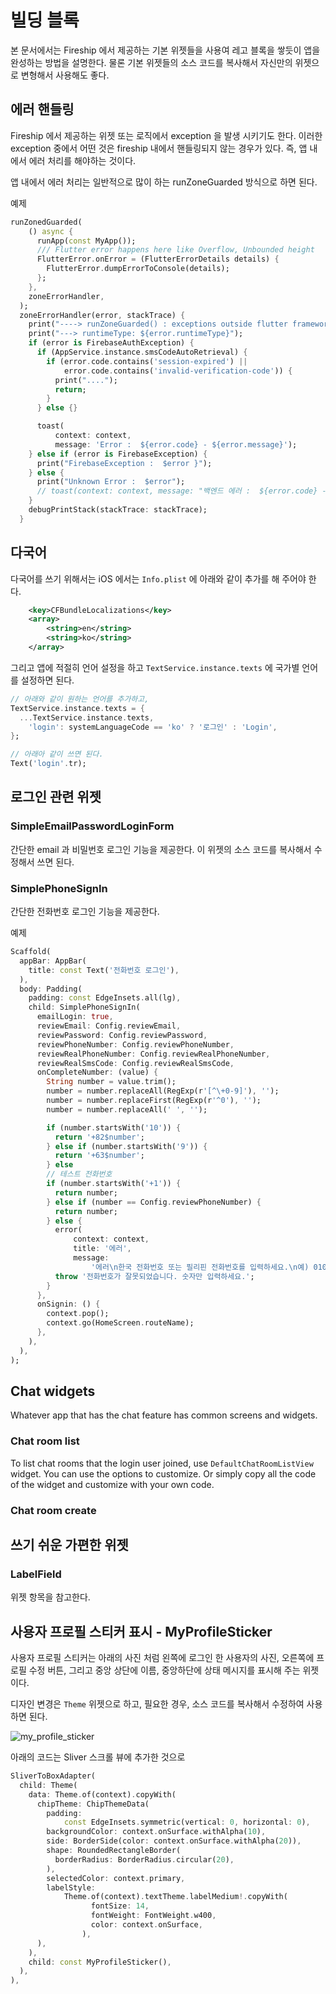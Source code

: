 # 빌딩 블록

본 문서에서는 Fireship 에서 제공하는 기본 위젯들을 사용여 레고 블록을 쌓듯이 앱을 완성하는 방법을 설명한다. 물론 기본 위젯들의 소스 코드를 복사해서 자신만의 위젯으로 변형해서 사용해도 좋다.


## 에러 핸들링

Fireship 에서 제공하는 위젯 또는 로직에서 exception 을 발생 시키기도 한다. 이러한 exception 중에서 어떤 것은 fireship 내에서 핸들링되지 않는 경우가 있다. 즉, 앱 내에서 에러 처리를 해야하는 것이다.

앱 내에서 에러 처리는 일반적으로 많이 하는 runZoneGuarded 방식으로 하면 된다.

예제
```dart
runZonedGuarded(
    () async {
      runApp(const MyApp());
      /// Flutter error happens here like Overflow, Unbounded height
      FlutterError.onError = (FlutterErrorDetails details) {
        FlutterError.dumpErrorToConsole(details);
      };
    },
    zoneErrorHandler,
  );
  zoneErrorHandler(error, stackTrace) {
    print("----> runZoneGuarded() : exceptions outside flutter framework.");
    print("---> runtimeType: ${error.runtimeType}"); 
    if (error is FirebaseAuthException) {
      if (AppService.instance.smsCodeAutoRetrieval) {
        if (error.code.contains('session-expired') ||
            error.code.contains('invalid-verification-code')) {
          print("....");
          return;
        }
      } else {}

      toast(
          context: context,
          message: 'Error :  ${error.code} - ${error.message}');
    } else if (error is FirebaseException) {
      print("FirebaseException :  $error }");
    } else {
      print("Unknown Error :  $error");
      // toast(context: context, message: "백엔드 에러 :  ${error.code} - ${error.message}");
    }
    debugPrintStack(stackTrace: stackTrace);
  }
```


## 다국어

다국어를 쓰기 위해서는 iOS 에서는 `Info.plist` 에 아래와 같이 추가를 해 주어야 한다.

```xml
	<key>CFBundleLocalizations</key>
	<array>
		<string>en</string>
		<string>ko</string>
	</array>
```

그리고 앱에 적절히 언어 설정을 하고 `TextService.instance.texts` 에 국가별 언어를 설정하면 된다.

```dart
// 아래와 같이 원하는 언어를 추가하고,
TextService.instance.texts = {
  ...TextService.instance.texts,
    'login': systemLanguageCode == 'ko' ? '로그인' : 'Login',
};

// 아래아 같이 쓰면 된다.
Text('login'.tr);
```


## 로그인 관련 위젯


### SimpleEmailPasswordLoginForm

간단한 email 과 비밀번호 로그인 기능을 제공한다. 이 위젯의 소스 코드를 복사해서 수정해서 쓰면 된다.


### SimplePhoneSignIn

간단한 전화번호 로그인 기능을 제공한다.

예제
```dart
Scaffold(
  appBar: AppBar(
    title: const Text('전화번호 로그인'),
  ),
  body: Padding(
    padding: const EdgeInsets.all(lg),
    child: SimplePhoneSignIn(
      emailLogin: true,
      reviewEmail: Config.reviewEmail,
      reviewPassword: Config.reviewPassword,
      reviewPhoneNumber: Config.reviewPhoneNumber,
      reviewRealPhoneNumber: Config.reviewRealPhoneNumber,
      reviewRealSmsCode: Config.reviewRealSmsCode,
      onCompleteNumber: (value) {
        String number = value.trim();
        number = number.replaceAll(RegExp(r'[^\+0-9]'), '');
        number = number.replaceFirst(RegExp(r'^0'), '');
        number = number.replaceAll(' ', '');

        if (number.startsWith('10')) {
          return '+82$number';
        } else if (number.startsWith('9')) {
          return '+63$number';
        } else
        // 테스트 전화번호
        if (number.startsWith('+1')) {
          return number;
        } else if (number == Config.reviewPhoneNumber) {
          return number;
        } else {
          error(
              context: context,
              title: '에러',
              message:
                  '에러\n한국 전화번호 또는 필리핀 전화번호를 입력하세요.\n예) 010 1234 5678 또는 0917 1234 5678');
          throw '전화번호가 잘못되었습니다. 숫자만 입력하세요.';
        }
      },
      onSignin: () {
        context.pop();
        context.go(HomeScreen.routeName);
      },
    ),
  ),
);
```


## Chat widgets

Whatever app that has the chat feature has common screens and widgets.


### Chat room list

To list chat rooms that the login user joined, use `DefaultChatRoomListView` widget. You can use the options to customize. Or simply copy all the code of the widget and customize with your own code.


### Chat room create




## 쓰기 쉬운 가편한 위젯

### LabelField

위젯 항목을 참고한다.


## 사용자 프로필 스티커 표시 - MyProfileSticker

사용자 프로필 스티커는 아래의 사진 처럼 왼쪽에 로그인 한 사용자의 사진, 오른쪽에 프로필 수정 버튼, 그리고 중앙 상단에 이름, 중앙하단에 상태 메시지를 표시해 주는 위젯이다.

디자인 변경은 `Theme` 위젯으로 하고, 필요한 경우, 소스 코드를 복사해서 수정하여 사용하면 된다.

![my_profile_sticker](https://github.com/thruthesky/fireship/blob/main/docs/assets/images/my_profile_sticker.jpg?raw=true)


아래의 코드는 Sliver 스크롤 뷰에 추가한 것으로 

```dart
SliverToBoxAdapter(
  child: Theme(
    data: Theme.of(context).copyWith(
      chipTheme: ChipThemeData(
        padding:
            const EdgeInsets.symmetric(vertical: 0, horizontal: 0),
        backgroundColor: context.onSurface.withAlpha(10),
        side: BorderSide(color: context.onSurface.withAlpha(20)),
        shape: RoundedRectangleBorder(
          borderRadius: BorderRadius.circular(20),
        ),
        selectedColor: context.primary,
        labelStyle:
            Theme.of(context).textTheme.labelMedium!.copyWith(
                  fontSize: 14,
                  fontWeight: FontWeight.w400,
                  color: context.onSurface,
                ),
      ),
    ),
    child: const MyProfileSticker(),
  ),
),
```


